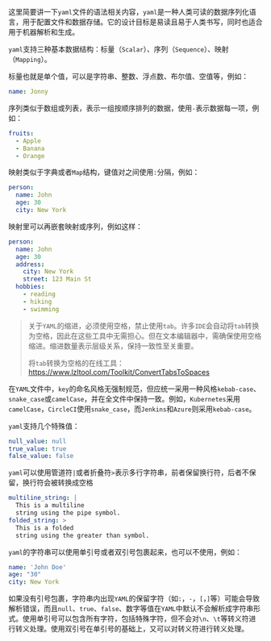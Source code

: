 这里简要讲一下`yaml`文件的语法相关内容，`yaml`是一种人类可读的数据序列化语言，用于配置文件和数据存储。它的设计目标是易读且易于人类书写，同时也适合用于机器解析和生成。

`yaml`支持三种基本数据结构：标量（`Scalar`）、序列（`Sequence`）、映射（`Mapping`）。

标量也就是单个值，可以是字符串、整数、浮点数、布尔值、空值等，例如：

```yaml
name: Jonny
```

序列类似于数组或列表，表示一组按顺序排列的数据，使用`-`表示数据每一项，例如：

```yaml
fruits:
  - Apple
  - Banana
  - Orange
```

映射类似于字典或者`Map`结构，键值对之间使用`:`分隔，例如：

```yaml
person:
  name: John
  age: 30
  city: New York
```

映射里可以再嵌套映射或序列，例如这样：

```yaml
person:
  name: John
  age: 30
  address:
    city: New York
    street: 123 Main St
  hobbies:
    - reading
    - hiking
    - swimming
```

> 关于`YAML`的缩进，必须使用空格，禁止使用`tab`。许多`IDE`会自动将`tab`转换为空格，因此在这些工具中无需担心。但在文本编辑器中，需确保使用空格缩进。缩进数量表示层级关系，保持一致性至关重要。
>
> 将`tab`转换为空格的在线工具：https://www.lzltool.com/Toolkit/ConvertTabsToSpaces

在`YAML`文件中，`key`的命名风格无强制规范，但应统一采用一种风格`kebab-case`、`snake_case`或`camelCase`，并在全文件中保持一致。例如，`Kubernetes`采用`camelCase`，`CircleCI`使用`snake_case`，而`Jenkins`和`Azure`则采用`kebab-case`。

`yaml`支持几个特殊值：

```yaml
null_value: null
true_value: true
false_value: false
```

`yaml`可以使用管道符`|`或者折叠符`>`表示多行字符串，前者保留换行符，后者不保留，换行符会被转换成空格

```yaml
multiline_string: |
  This is a multiline
  string using the pipe symbol.
folded_string: >
  This is a folded
  string using the greater than symbol.
```

`yaml`的字符串可以使用单引号或者双引号包裹起来，也可以不使用，例如：

```yaml
name: 'John Doe'
age: "30"
city: New York
```

如果没有引号包裹，字符串内出现`YAML`的保留字符（如`:`，`-`，`[`，`]`等）可能会导致解析错误，而且`null`、`true`、`false`、数字等值在`YAML`中默认不会解析成字符串形式。使用单引号可以包含所有字符，包括特殊字符，但不会对`\n`、`\t`等转义符进行转义处理。使用双引号在单引号的基础上，又可以对转义符进行转义处理。
